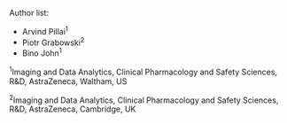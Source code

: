 Author list:
- Arvind Pillai<sup>1</sup>
- Piotr Grabowski<sup>2</sup>
- Bino John<sup>1</sup>

<sup>1</sup>Imaging and Data Analytics, Clinical Pharmacology and Safety Sciences, R&D, AstraZeneca, Waltham, US

<sup>2</sup>Imaging and Data Analytics, Clinical Pharmacology and Safety Sciences, R&D, AstraZeneca, Cambridge, UK
